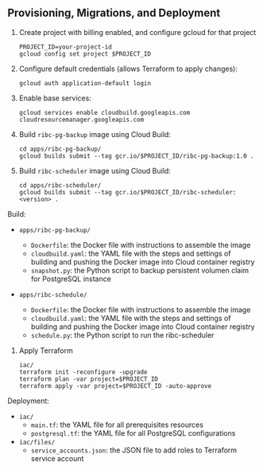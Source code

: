 ## Provisioning, Migrations, and Deployment

1. Create project with billing enabled, and configure gcloud for that project

   ```
   PROJECT_ID=your-project-id
   gcloud config set project $PROJECT_ID
   ```

1. Configure default credentials (allows Terraform to apply changes):

   ```
   gcloud auth application-default login
   ```

1. Enable base services:

   ```
   gcloud services enable cloudbuild.googleapis.com cloudresourcemanager.googleapis.com
   ```

1. Build `ribc-pg-backup` image using Cloud Build:

   ```
   cd apps/ribc-pg-backup/
   gcloud builds submit --tag gcr.io/$PROJECT_ID/ribc-pg-backup:1.0 .
   ```

1. Build `ribc-scheduler` image using Cloud Build:

   ```
   cd apps/ribc-scheduler/
   gcloud builds submit --tag gcr.io/$PROJECT_ID/ribc-scheduler:<version> .
   ```

Build:
- `apps/ribc-pg-backup/`
  - `Dockerfile`: the Docker file with instructions to assemble the image
  - `cloudbuild.yaml`: the YAML file with the steps and settings of building and pushing the Docker image into Cloud container registry
  - `snapshot.py`: the Python script to backup persistent volumen claim for PostgreSQL instance  

- `apps/ribc-schedule/`
  - `Dockerfile`: the Docker file with instructions to assemble the image
  - `cloudbuild.yaml`: the YAML file with the steps and settings of building and pushing the Docker image into Cloud container registry
  - `schedule.py`: the Python script to run the ribc-scheduler  

1. Apply Terraform

   ```
   iac/
   terraform init -reconfigure -upgrade
   terraform plan -var project=$PROJECT_ID
   terraform apply -var project=$PROJECT_ID -auto-approve
   ```

Deployment:
- `iac/`
  - `main.tf`: the YAML file for all prerequisites resources
  - `postgresql.tf`: the YAML file for all PostgreSQL configurations
- `iac/files/`
  - `service_accounts.json`: the JSON file to add roles to Terraform service account
